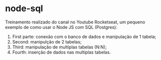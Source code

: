 # node-sql
Treinamento realizado do canal no Youtube Rocketseat, um pequeno exemplo de como usar o Node JS com SQL (Postgres):
1. First parte: conexão com o banco de dados e manipulação de 1 tabela;
2. Second: manipulção de 2 tabelas;
3. Third: manipulação de multiplas tabelas (N:N);
4. Fourth: inserção de dados nas multiplas tabelas.
